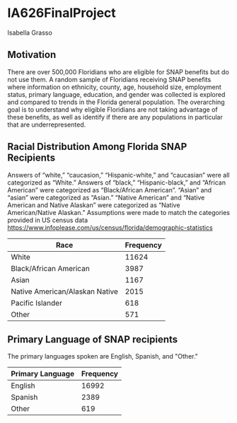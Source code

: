 # IA626FinalProject
Isabella Grasso

## Motivation

There are over 500,000 Floridians who are eligible for SNAP benefits but do not use them. A random sample of Floridians receiving SNAP benefits where information on ethnicity, county, age, household size, employment status, primary language, education, and gender was collected is explored and compared to trends in the Florida general population. The overarching goal is to understand why eligible Floridians are not taking advantage of these benefits, as well as identify if there are any populations in particular that are underrepresented. 

## Racial Distribution Among Florida SNAP Recipients

Answers of “white,” “caucasion,” “Hispanic-white,” and “caucasian” were all categorized as “White.” Answers of “black,” “Hispanic-black,” and “African American” were categorized as “Black/African American”. “Asian” and “asian” were categorized as “Asian.” “Native American” and “Native American and Native Alaskan” were categorized as “Native American/Native Alaskan.” Assumptions were made to match the categories provided in US census data https://www.infoplease.com/us/census/florida/demographic-statistics



|Race|Frequency|
|----|---------|
|White| 11624|
|Black/African American|3987|
|Asian|1167|
|Native American/Alaskan Native|2015|
|Pacific Islander|618|
|Other|571|


## Primary Language of SNAP recipients

The primary languages spoken are English, Spanish, and "Other."

|Primary Language|Frequency|
|----------------|---------|
|English|16992|
|Spanish|2389|
|Other|619|
